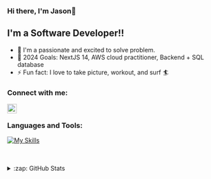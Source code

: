 ### Hi there, I'm Jason👋

## I'm a Software Developer!!

- 🔭 I'm a passionate and excited to solve problem. 
- 🥅 2024 Goals: NextJS 14, AWS cloud practitioner, Backend + SQL database
- ⚡ Fun fact: I love to take picture, workout, and surf :surfer:


### Connect with me:

[<img align="left" alt="Jasonn0118 | LinkedIn" width="22px" src="https://cdn.jsdelivr.net/npm/simple-icons@v3/icons/linkedin.svg" />][linkedin]
<br />

### Languages and Tools:
[![My Skills](https://skillicons.dev/icons?i=aws,gcp,azure,react,vue,flutter&perline=3)](https://skillicons.dev)

<br />
<br />

<details>
  <summary>:zap: GitHub Stats</summary>

  [![Jason's github stats](https://github-readme-stats.vercel.app/api?username=jasonn0118&count_private=true&show_icons=true&theme=radical)](https://github.com/jasonn0118)

</details>

[linkedin]: https://linkedin.com/in/jasonshin0118

